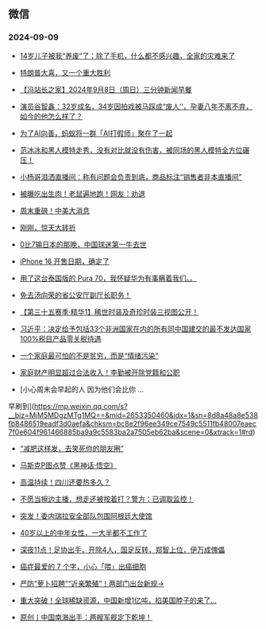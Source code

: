 ## 微信 
### 2024-09-09

+ [14岁儿子被我“养废”了：除了手机，什么都不感兴趣，全家的灾难来了](https://mp.weixin.qq.com/s?__biz=MzI3MjY3MTcyNA==&mid=2247739435&idx=2&sn=1860a53856e908be1dd9827ee95e8f1c&chksm=ea05fdc5ff3235ff9cf297b86e85d3589f5e8fee4f5cb8982d7f107682f444263bdd69821eee&scene=0&xtrack=1#rd)

+ [特朗普大喜，又一个重大胜利](https://mp.weixin.qq.com/s?__biz=MzA5OTk4NDYwMw==&mid=2651558089&idx=1&sn=0e898ea2124b8b283cecdd986a998f0c&chksm=8a4bdf7e9b94bf55bd3a27c52f31abb345c2d95ca3156852e92e9855e262d6977909e5b8f7be&scene=0&xtrack=1#rd)

+ [【冯站长之家】2024年9月8日（周日）三分钟新闻早餐](https://mp.weixin.qq.com/s?__biz=MzA5OTQyMDgyOQ==&mid=2652720429&idx=1&sn=537aa55e158bb2d8e3e3dae81768aa90&chksm=8a18f60c52f5027f99c14058f6e4a54d39f309cc23093f9ca2dbc67c31e668bd33e5136bb9ee&scene=0&xtrack=1#rd)

+ [演员谷智鑫：32岁成名，34岁因拍戏被马踩成“废人‘’，孕妻八年不离不弃，如今的他怎么样了？](https://mp.weixin.qq.com/s?__biz=MzkxMTcwOTg0Ng==&mid=2247487131&idx=1&sn=36a5b2c0327a94034867cbcf68d12c22&chksm=c0cd1c3fa7453d68cc60b5bc1e5666b3c6dd9eb5eb092e24755237d587d81135e1c5949e156c&scene=0&xtrack=1#rd)

+ [为了AI向善，蚂蚁将一群「AI打假师」聚在了一起](https://mp.weixin.qq.com/s?__biz=MjM5MTg5NTU0MQ==&mid=2654078318&idx=1&sn=29ccd2a413ad82b885f8302d6de6a973&chksm=bcc2e200764c8ff27eec26695c22334a9afd0a4480db38438335c37ea9c3d1d276793f1df1ce&scene=0&xtrack=1#rd)

+ [范冰冰和黑人模特走秀，没有对比就没有伤害，被同场的黑人模特全方位碾压！](http://mp.weixin.qq.com/s?__biz=MzkxOTY2OTU0NA==&mid=2247485133&idx=2&sn=e6676884f953b932f8dc136b2bc509f8&chksm=c01eb555307e335db25c7192bcb1e2f26d5b41d0ce39aad4cf2a7c285b1c916533309dae4a1d&scene=126&sessionid=0#rd)

+ [小杨哥泪洒直播间：称有问题会负责到底，商品标注“销售者非本直播间”](https://mp.weixin.qq.com/s?__biz=MzU2ODcwMDY2NA==&mid=2247561849&idx=1&sn=50d2196644774ebf22d758769f92e0ca&chksm=fdae34c0496e2cecc5a8b6fcedab5a4131e5e42d1569370fdabbc295e063f285db12168d8ca4&scene=0&xtrack=1#rd)

+ [被曝吃出生肉！老鼠遍地跑！网友：劝退](https://mp.weixin.qq.com/s?__biz=MjI3Njc0NTk4MQ==&mid=2650406563&idx=1&sn=1e0ed31fd04c6d5792cec9a2a051b00a&chksm=b66724f706168b4fe92d8a7ee74eef8d804a4b4b63d67e8a6efc0868d667137a8b5128f3a192&scene=0&xtrack=1#rd)

+ [周末重磅！中美大消息](https://mp.weixin.qq.com/s?__biz=MjM5MTM3NTMwNA==&mid=2661500359&idx=1&sn=19c1792d0c61c1714b6c8a72a26294c6&chksm=bc0ac8b5e12660d8f908f9c86cf2200cfaa3e57ff330943e574c2908b1976cabccd8d8464d03&scene=0&xtrack=1#rd)

+ [刚刚，惊天大转折](https://mp.weixin.qq.com/s?__biz=MzA5MDI3MDAyNw==&mid=2453243379&idx=1&sn=67b8bc6799033b4218e19ee0cc949f1c&chksm=8681a3244eaca4b47c13ee7e8b003007f31d3e61298a9d26afc5ae69ff8b5c58dacb1a69548b&scene=0&xtrack=1#rd)

+ [0比7输日本的那晚，中国球迷第一牛去世](https://mp.weixin.qq.com/s?__biz=MzU5MzcyMzc2OQ==&mid=2247786361&idx=1&sn=4098dfae49a0a6345dcd80549852a64f&chksm=ffafe294ed9a4d2e27be44f1a5289b15ca20d87352dd18546e7d548467c6ccb8227fff2a7958&scene=0&xtrack=1#rd)

+ [iPhone 16 开售日期，确定了](https://mp.weixin.qq.com/s?__biz=MzIxNjUzMTYwNw==&mid=2247664315&idx=1&sn=f92961845e6bd0317ce7891848202e61&chksm=96ef9c03b7fe29dcde7adcf02fa5331d0566718bc998b4ab9664af45a6d9151098ce6f32c3eb&scene=0&xtrack=1#rd)

+ [用了这台泰国版的 Pura 70，我怀疑华为有事瞒着我们。。](https://mp.weixin.qq.com/s?__biz=MzA5NDc1NzQ4MA==&mid=2654544125&idx=2&sn=ef00583bc341b730aae937441cb9ea3b&chksm=8a27ce4bf4db31916b5657907986cf83d727b27d6e1897c3d5a0c67c46582fe6ea1ca128ec4f&scene=0&xtrack=1#rd)

+ [免去汤向荣的省公安厅副厅长职务！](https://mp.weixin.qq.com/s?__biz=MzkzMDE4NzkwMg==&mid=2247575237&idx=1&sn=5c44cb2968243f816c3832f854e81e66&chksm=c3be9861e2d7baaf3a73c6e525dc7c2c92dc4ffbb9daf5c713ea09860ea3f448c453d6486931&scene=0&xtrack=1#rd)

+ [【第三十五赛季·精华1】稀世时装及奇珍时装三视图公开！](https://mp.weixin.qq.com/s?__biz=MzU2MDAxNzE4MQ==&mid=2247608456&idx=1&sn=822effc2eb5a6be0e0396e61c9eab9cd&chksm=fdb78c8b4b4b2c97a62617e172571e9d76e58c7ca26472fa2fc7a4c07c3eb8c559acfa263dae&scene=0&xtrack=1#rd)

+ [习近平：决定给予包括33个非洲国家在内的所有同中国建交的最不发达国家100%税目产品零关税待遇](https://mp.weixin.qq.com/s?__biz=MzkzMzY5NDk4Ng==&mid=2247486067&idx=1&sn=9c3c510c90cb211b68841431c878eee4&chksm=c3d84f6df40e6a8934322bd43732644152a1a5de1cad9853f91455c54e7aba45dc8833d4195b&scene=0&xtrack=1#rd)

+ [一个家庭最可怕的不是贫穷，而是“情绪污染”](https://mp.weixin.qq.com/s?__biz=MjM5MDc0NTY2OA==&mid=2651824687&idx=1&sn=31f98db8549ef7573cc937b0c3fce13d&chksm=bcb0e11e6a70fd29e660628bd42bd090e849cd05c273f3b337de9f5e3cb6ca2f7438a44d86fa&scene=0&xtrack=1#rd)

+ [家庭财产明显超过合法收入！李勤被开除党籍和公职](https://mp.weixin.qq.com/s?__biz=MzAxMjMwMTQ1Mg==&mid=2655975079&idx=1&sn=12868a68608e69f7f6c09137557a5315&chksm=81165cbafe06029af5da7127c2dba290f3beac52df25de2e48b5969c4c8b23373d83ee039855&scene=0&xtrack=1#rd)

+ [小心周末会早起的人
因为他们会比你
…

早刷到](https://mp.weixin.qq.com/s?__biz=MjM5MDgzMTg1MQ==&mid=2653350460&idx=1&sn=8d8a48a8e538fb8486519eadf3d0aefa&chksm=bc8e2f96ee349ce7549c5511fb48007eaec7f0e604f961466885ba9a9c5583ba2a7505eb62ba&scene=0&xtrack=1#rd)

+ [“减肥这样发，去笑死你的朋友圈”](https://mp.weixin.qq.com/s?__biz=Mzk0MDY3OTQ0OQ==&mid=2247485573&idx=1&sn=374310703a841cc4c4b133213a065a37&chksm=c31b19081d0909d47f2fb515aeeeab79da1218881698c403c8b0bf50f945da302cc37cfe63aa&scene=0&xtrack=1#rd)

+ [马斯克P图点赞《黑神话·悟空》](https://mp.weixin.qq.com/s?__biz=MjM5MTM3NTMwNA==&mid=2661499970&idx=2&sn=351bd278bb8520ab5477fb9128080dc5&chksm=bc12cda51179603f82c33ee1da2403d45fe5a8568fb3ec91b093ebd754f67e750546fbe0f9eb&scene=0&xtrack=1#rd)

+ [高温持续！四川还要热多久？](https://mp.weixin.qq.com/s?__biz=MjM5Nzk5ODU3Mw==&mid=2661193420&idx=1&sn=a8bd1c3c829819b470aaede731e2a373&chksm=bc2db9014025f225cb486e914545a6ccc8fa3b0e128bdc9048125526a7da25152aee09494cf1&scene=0&xtrack=1#rd)

+ [不愿当擦边主播，想走还被按着打？警方：已调取监控！](https://mp.weixin.qq.com/s?__biz=Mzk0MDY3NzMzMQ==&mid=2247624548&idx=1&sn=f3d884c612e8ebbcca4e880b7198d1a8&chksm=c33503dd75524475d8af5a6200f33032ce5b215c56752cc27b6907fc30fa4d87ba214a7959cd&scene=0&xtrack=1#rd)

+ [突发！委内瑞拉安全部队包围阿根廷大使馆](https://mp.weixin.qq.com/s?__biz=MjM5MzA0MTg2MA==&mid=2654499796&idx=2&sn=99e947f3617e0f06fdd58937d066973e&chksm=bcdd86e707aca54fb6bff522e53098971550dd1e87f37f04b94c09a4d9200f95d96e555ca120&scene=0&xtrack=1#rd)

+ [40岁以上的中年女性，一大半都不工作了](https://mp.weixin.qq.com/s?__biz=MzU2ODI5ODMzNg==&mid=2247944704&idx=1&sn=94792a124bdf58afe07faaaf4f00c34b&chksm=fd6db3953fb3ad9a61a0c7a48970d62840c9712d9fdf0e35443dc235fa1be5b89152a3ea84c4&scene=0&xtrack=1#rd)

+ [深夜11点！足协出手，开除4人，国足反转，郑智上位，伊万成傀儡](https://mp.weixin.qq.com/s?__biz=MzkyNzI4NzA0OA==&mid=2247490156&idx=1&sn=22caf368a2706fc0af5cf46b54507c4a&chksm=c3194a60d16ae3f555683304a9eee00c3e8643d4a465174590c924d0c0d21b2b7c0013f1e5b5&scene=0&xtrack=1#rd)

+ [癌症最爱的 7 个字，小心「喂」出癌细胞](https://mp.weixin.qq.com/s?__biz=MjA1ODMxMDQwMQ==&mid=2657931624&idx=1&sn=9caaed506fca1c042b86f4648d32d276&chksm=4853257e3c73bfcc568ea9e72e0cae0cc9eb8a70a65728903d973e06cb940595adcf4be76efe&scene=0&xtrack=1#rd)

+ [严防“萝卜招聘”“近亲繁殖”！两部门出台新规→](https://mp.weixin.qq.com/s?__biz=MzAwNTMwNzA0OA==&mid=2652515487&idx=1&sn=0fb6c0af89f1ef2f715846b887c01735&chksm=810b4a909f4db853a66bd07eed48e102a59480065f63c0ecd707c28b3df62b2493d95842d374&scene=0&xtrack=1#rd)

+ [重大突破！全球稀缺资源，中国新增1亿吨，掐美国脖子的来了...](https://mp.weixin.qq.com/s?__biz=MzUxNjUxMTg3OA==&mid=2247645579&idx=2&sn=92dcdd38a9dc3e097c548559dd617332&chksm=f87911747b026248a72bfe341c5f1fa284f0a1bde65598b631ed212ce45e6bc4ab863d9d7b9d&scene=0&xtrack=1#rd)

+ [原创丨中国南海出手：两艘军舰定下乾坤！](https://mp.weixin.qq.com/s?__biz=MzUxNjUxMTg3OA==&mid=2247645579&idx=1&sn=c3c77d29754a945e2fe92a2cdfb8ce51&chksm=f80336f457c5e02304cbcfd25a8509bcd9dde63397d5c71813d678628c0420665f8b5a10016f&scene=0&xtrack=1#rd)

